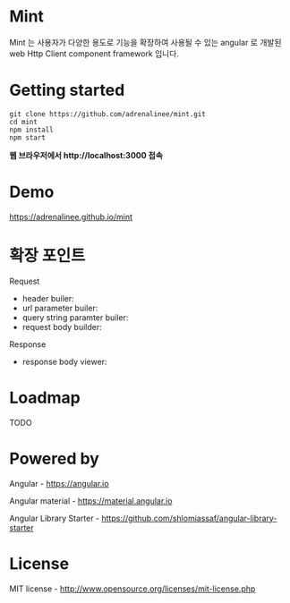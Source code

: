 # Mint
Mint 는 사용자가 다양한 용도로 기능을 확장하여 사용될 수 있는 angular 로 개발된 web Http Client component framework 입니다.

# Getting started
```
git clone https://github.com/adrenalinee/mint.git
cd mint
npm install
npm start
```
**웹 브라우저에서 http://localhost:3000 접속**

# Demo
https://adrenalinee.github.io/mint

# 확장 포인트
Request

* header builer: 
* url parameter builer: 
* query string paramter builer: 
* request body builder: 

Response

* response body viewer: 


# Loadmap
TODO


# Powered by
Angular - https://angular.io

Angular material - https://material.angular.io

Angular Library Starter - https://github.com/shlomiassaf/angular-library-starter


# License
MIT license - http://www.opensource.org/licenses/mit-license.php
